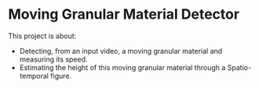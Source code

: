 # Moving Granular Material Detector 
This project is about:
* Detecting, from an input video, a moving granular material and measuring its speed. 
* Estimating the height of this moving granular material through a Spatio-temporal figure.

